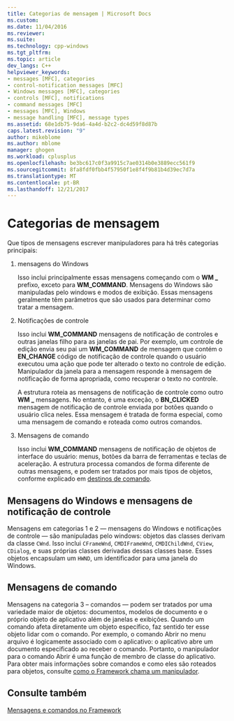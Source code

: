 ```yaml
---
title: Categorias de mensagem | Microsoft Docs
ms.custom: 
ms.date: 11/04/2016
ms.reviewer: 
ms.suite: 
ms.technology: cpp-windows
ms.tgt_pltfrm: 
ms.topic: article
dev_langs: C++
helpviewer_keywords:
- messages [MFC], categories
- control-notification messages [MFC]
- Windows messages [MFC], categories
- controls [MFC], notifications
- command messages [MFC]
- messages [MFC], Windows
- message handling [MFC], message types
ms.assetid: 68e1db75-9da6-4a4d-b2c2-dc4d59f8d87b
caps.latest.revision: "9"
author: mikeblome
ms.author: mblome
manager: ghogen
ms.workload: cplusplus
ms.openlocfilehash: be3bc617c0f3a9915c7ae0314b0e3889ecc561f9
ms.sourcegitcommit: 8fa8fdf0fbb4f57950f1e8f4f9b81b4d39ec7d7a
ms.translationtype: MT
ms.contentlocale: pt-BR
ms.lasthandoff: 12/21/2017
---
```

# <a name="message-categories"></a>Categorias de mensagem
Que tipos de mensagens escrever manipuladores para há três categorias principais:  
  
1.  mensagens do Windows  
  
     Isso inclui principalmente essas mensagens começando com o **WM _** prefixo, exceto para **WM_COMMAND**. Mensagens do Windows são manipuladas pelo windows e modos de exibição. Essas mensagens geralmente têm parâmetros que são usados para determinar como tratar a mensagem.  
  
2.  Notificações de controle  
  
     Isso inclui **WM_COMMAND** mensagens de notificação de controles e outras janelas filho para as janelas de pai. Por exemplo, um controle de edição envia seu pai um **WM_COMMAND** de mensagem que contém o **EN_CHANGE** código de notificação de controle quando o usuário executou uma ação que pode ter alterado o texto no controle de edição. Manipulador da janela para a mensagem responde à mensagem de notificação de forma apropriada, como recuperar o texto no controle.  
  
     A estrutura roteia as mensagens de notificação de controle como outro **WM _** mensagens. No entanto, é uma exceção, o **BN_CLICKED** mensagem de notificação de controle enviada por botões quando o usuário clica neles. Essa mensagem é tratada de forma especial, como uma mensagem de comando e roteada como outros comandos.  
  
3.  Mensagens de comando  
  
     Isso inclui **WM_COMMAND** mensagens de notificação de objetos de interface do usuário: menus, botões da barra de ferramentas e teclas de aceleração. A estrutura processa comandos de forma diferente de outras mensagens, e podem ser tratados por mais tipos de objetos, conforme explicado em [destinos de comando](../mfc/command-targets.md).  
  
##  <a name="_core_windows_messages_and_control.2d.notification_messages"></a>Mensagens do Windows e mensagens de notificação de controle  
 Mensagens em categorias 1 e 2 — mensagens do Windows e notificações de controle — são manipuladas pelo windows: objetos das classes derivam da classe `CWnd`. Isso inclui `CFrameWnd`, `CMDIFrameWnd`, `CMDIChildWnd`, `CView`, `CDialog`, e suas próprias classes derivadas dessas classes base. Esses objetos encapsulam um `HWND`, um identificador para uma janela do Windows.  
  
##  <a name="_core_command_messages"></a>Mensagens de comando  
 Mensagens na categoria 3 – comandos — podem ser tratados por uma variedade maior de objetos: documentos, modelos de documento e o próprio objeto de aplicativo além de janelas e exibições. Quando um comando afeta diretamente um objeto específico, faz sentido ter esse objeto lidar com o comando. Por exemplo, o comando Abrir no menu arquivo é logicamente associado com o aplicativo: o aplicativo abre um documento especificado ao receber o comando. Portanto, o manipulador para o comando Abrir é uma função de membro de classe do aplicativo. Para obter mais informações sobre comandos e como eles são roteados para objetos, consulte [como o Framework chama um manipulador](../mfc/how-the-framework-calls-a-handler.md).  
  
## <a name="see-also"></a>Consulte também  
 [Mensagens e comandos no Framework](../mfc/messages-and-commands-in-the-framework.md)

